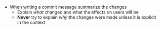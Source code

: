 - When writing a commit message summarize the changes
  - Explain _what_ changed and what the effects on users will be
  - **Never** try to explain _why_ the changes were made unless it is explicit in the context
